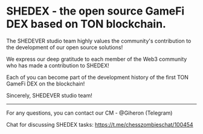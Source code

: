 # SHEDEX - the open source GameFi DEX based on TON blockchain.

The SHEDEVER studio team highly values the community's contribution to the development of our open source solutions!

We express our deep gratitude to each member of the Web3 community who has made a contribution to SHEDEX!

Each of you can become part of the development history of the first TON GameFi DEX on the blockchain!

Sincerely, SHEDEVER studio team!

---

For any questions, you can contact our CM - @Giheron (Telegram)

Chat for discussing SHEDEX tasks: https://t.me/chesszombieschat/100454
